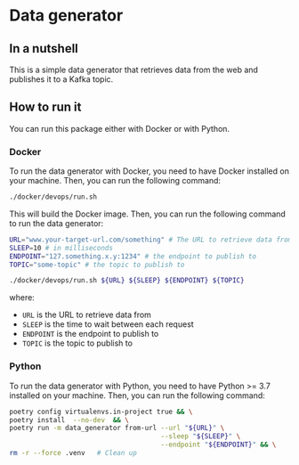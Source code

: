 # Data generator

## In a nutshell
This is a simple data generator that retrieves data from the web and publishes it to a Kafka topic.

## How to run it
You can run this package either with Docker or with Python.

### Docker
To run the data generator with Docker, you need to have Docker installed on your machine. Then, you can run the following command:

```bash
./docker/devops/run.sh
```

This will build the Docker image. Then, you can run the following command to run the data generator:

```bash
URL="www.your-target-url.com/something" # The URL to retrieve data from
SLEEP=10 # in milliseconds
ENDPOINT="127.something.x.y:1234" # the endpoint to publish to
TOPIC="some-topic" # the topic to publish to

./docker/devops/run.sh ${URL} ${SLEEP} ${ENDPOINT} ${TOPIC}
```
where:
- `URL` is the URL to retrieve data from
- `SLEEP` is the time to wait between each request
- `ENDPOINT` is the endpoint to publish to
- `TOPIC` is the topic to publish to

### Python
To run the data generator with Python, you need to have Python >= 3.7 installed on your machine. Then, you can run the following command:

```bash
poetry config virtualenvs.in-project true && \
poetry install  --no-dev  && \
poetry run -m data_generator from-url --url "${URL}" \
                                      --sleep "${SLEEP}" \
                                      --endpoint "${ENDPOINT}" && \
rm -r --force .venv   # Clean up
```
